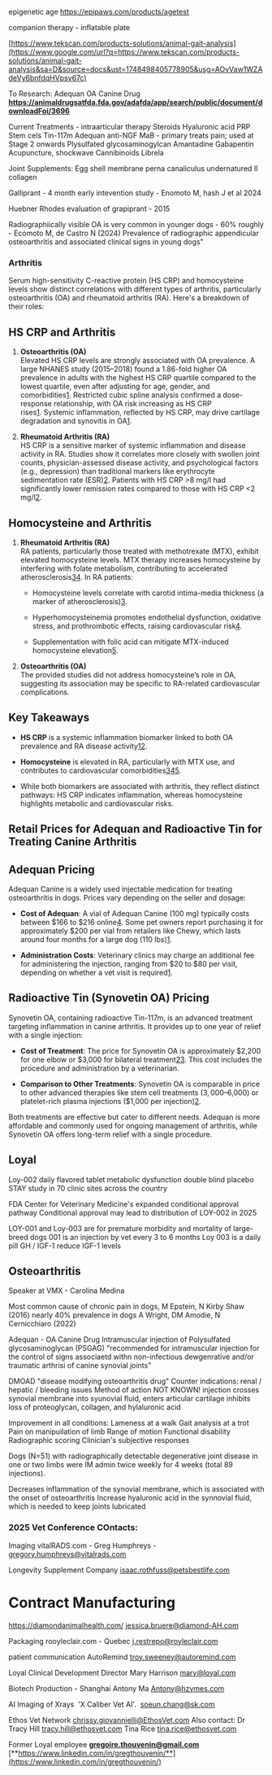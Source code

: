 epigenetic age
https://epipaws.com/products/agetest


companion therapy - inflatable plate

[https://www.tekscan.com/products-solutions/animal-gait-analysis](https://www.google.com/url?q=https://www.tekscan.com/products-solutions/animal-gait-analysis&sa=D&source=docs&ust=1748498405778905&usg=AOvVaw1WZAdeVy6bnfdqHVpsv67c)

To Research:
Adequan OA Canine Drug
**https://animaldrugsatfda.fda.gov/adafda/app/search/public/document/downloadFoi/3696**


Current Treatments - 
intraarticular therapy
Steroids
Hyaluronic acid
PRP Stem cels
Tin-117m
Adequan 
anti-NGF MaB - primary treats pain; used at Stage 2 onwards
Plysulfated glycosaminogylcan
Amantadine
Gabapentin
Acupuncture, shockwave
Cannibinoids
Librela


Joint Supplements:
Egg shell membrane
perna canaliculus
undernatured II collagen

Galliprant - 4 month early intevention study - Enomoto M, hash J et al 2024

Huebner Rhodes evaluation of grapiprant - 2015

Radiographiically visible OA is very common in younger dogs - 60% roughly -
Ecomoto M, de Castro N (2024) Prevalence of radiographic appendicular osteoarthritis and associated clinical signs in young dogs"


### Arthritis




Serum high-sensitivity C-reactive protein (HS CRP) and homocysteine levels show distinct correlations with different types of arthritis, particularly osteoarthritis (OA) and rheumatoid arthritis (RA). Here's a breakdown of their roles:

## **HS CRP and Arthritis**

1. **Osteoarthritis (OA)**  
    Elevated HS CRP levels are strongly associated with OA prevalence. A large NHANES study (2015–2018) found a 1.86-fold higher OA prevalence in adults with the highest HS CRP quartile compared to the lowest quartile, even after adjusting for age, gender, and comorbidities[1](https://www.nature.com/articles/s41598-025-89253-0). Restricted cubic spline analysis confirmed a dose-response relationship, with OA risk increasing as HS CRP rises[1](https://www.nature.com/articles/s41598-025-89253-0). Systemic inflammation, reflected by HS CRP, may drive cartilage degradation and synovitis in OA[1](https://www.nature.com/articles/s41598-025-89253-0).
    
2. **Rheumatoid Arthritis (RA)**  
    HS CRP is a sensitive marker of systemic inflammation and disease activity in RA. Studies show it correlates more closely with swollen joint counts, physician-assessed disease activity, and psychological factors (e.g., depression) than traditional markers like erythrocyte sedimentation rate (ESR)[2](https://pubmed.ncbi.nlm.nih.gov/15170920/). Patients with HS CRP >8 mg/l had significantly lower remission rates compared to those with HS CRP <2 mg/l[2](https://pubmed.ncbi.nlm.nih.gov/15170920/).
    

## **Homocysteine and Arthritis**

1. **Rheumatoid Arthritis (RA)**  
    RA patients, particularly those treated with methotrexate (MTX), exhibit elevated homocysteine levels. MTX therapy increases homocysteine by interfering with folate metabolism, contributing to accelerated atherosclerosis[3](https://archivesofrheumatology.org/full-text/709)[4](https://reu.termedia.pl/The-importance-of-homocysteine-in-the-development-of-cardiovascular-complications,127565,0,2.html). In RA patients:
    
    - Homocysteine levels correlate with carotid intima-media thickness (a marker of atherosclerosis)[3](https://archivesofrheumatology.org/full-text/709).
        
    - Hyperhomocysteinemia promotes endothelial dysfunction, oxidative stress, and prothrombotic effects, raising cardiovascular risk[4](https://reu.termedia.pl/The-importance-of-homocysteine-in-the-development-of-cardiovascular-complications,127565,0,2.html).
        
    - Supplementation with folic acid can mitigate MTX-induced homocysteine elevation[5](https://ard.bmj.com/content/62/7/694).
        
2. **Osteoarthritis (OA)**  
    The provided studies did not address homocysteine’s role in OA, suggesting its association may be specific to RA-related cardiovascular complications.
    

## **Key Takeaways**

- **HS CRP** is a systemic inflammation biomarker linked to both OA prevalence and RA disease activity[1](https://www.nature.com/articles/s41598-025-89253-0)[2](https://pubmed.ncbi.nlm.nih.gov/15170920/).
    
- **Homocysteine** is elevated in RA, particularly with MTX use, and contributes to cardiovascular comorbidities[3](https://archivesofrheumatology.org/full-text/709)[4](https://reu.termedia.pl/The-importance-of-homocysteine-in-the-development-of-cardiovascular-complications,127565,0,2.html)[5](https://ard.bmj.com/content/62/7/694).
    
- While both biomarkers are associated with arthritis, they reflect distinct pathways: HS CRP indicates inflammation, whereas homocysteine highlights metabolic and cardiovascular risks.



## Retail Prices for Adequan and Radioactive Tin for Treating Canine Arthritis

## **Adequan Pricing**

Adequan Canine is a widely used injectable medication for treating osteoarthritis in dogs. Prices vary depending on the seller and dosage:

- **Cost of Adequan**: A vial of Adequan Canine (100 mg) typically costs between $166 to $216 online[4](https://www.petcarerx.com/adequan-canine/13110). Some pet owners report purchasing it for approximately $200 per vial from retailers like Chewy, which lasts around four months for a large dog (110 lbs)[1](https://www.reddit.com/r/Pets/comments/1b34w2e/monthly_adequan_injections/).
    
- **Administration Costs**: Veterinary clinics may charge an additional fee for administering the injection, ranging from $20 to $80 per visit, depending on whether a vet visit is required[1](https://www.reddit.com/r/Pets/comments/1b34w2e/monthly_adequan_injections/).
    

## **Radioactive Tin (Synovetin OA) Pricing**

Synovetin OA, containing radioactive Tin-117m, is an advanced treatment targeting inflammation in canine arthritis. It provides up to one year of relief with a single injection:

- **Cost of Treatment**: The price for Synovetin OA is approximately $2,200 for one elbow or $3,000 for bilateral treatment[2](https://onlinepethealth.com/radioactive-tin117m-for-elbow-osteoarthritis/)[3](https://activedognow.com/). This cost includes the procedure and administration by a veterinarian.
    
- **Comparison to Other Treatments**: Synovetin OA is comparable in price to other advanced therapies like stem cell treatments ($3,000–$6,000) or platelet-rich plasma injections ($1,000 per injection)[2](https://onlinepethealth.com/radioactive-tin117m-for-elbow-osteoarthritis/).
    

Both treatments are effective but cater to different needs. Adequan is more affordable and commonly used for ongoing management of arthritis, while Synovetin OA offers long-term relief with a single procedure.

## Loyal

Loy-002 daily flavored tablet 
metabolic dysfunction
double blind placebo STAY study in 70 clinic sites across the country


FDA Center for Veterinary Medicine's expanded conditional approval pathway 
Conditional approval may lead to distribution of LOY-002 in 2025


LOY-001 and Loy-003  are for premature morbidity and mortality of large-breed dogs
001 is an injection by vet every 3 to 6 months
Loy 003 is a daily pill
GH / IGF-1
reduce IGF-1 levels  
## Osteoarthritis

Speaker at VMX - Carolina Medina

Most common cause of chronic pain in dogs, M Epstein, N Kirby Shaw (2016)
nearly 40% prevalence in dogs A Wright, DM Amodie, N Cernicchiaro (2022)

Adequan - OA Canine Drug
Intramuscular injection of Polysulfated glycosaminoglycan (PSGAG)
"recommended for intramuscular injection for the control of signs associaetd withn  non-infectious dewgenrative and/or traumatic arthrisi of canine synovial joints"

DMOAD "disease modifying osteoarthritis drug"
Counter indications: renal / hepatic / bleeding issues
Method of action NOT KNOWN!
injection crosses synovial membrane into syunovial fluid, enters articular cartilage
inhibits loss of proteoglycan, collagen, and hylaluronic acid

Improvement in all conditions:
Lameness at a walk
Gait analysis at a trot
Pain on manipuilation of limb
Range of motion
Functional disability
Radiographic scoring
Clinician's subjective responses

Dogs (N=51) with radiographically detectable degenerative joint disease in one or two limbs were IM admin twice weekly for 4 weeks (total 89 injections). 

Decreases inflammation of the synovial membrane, which is associated with the onset of osteoarthritis
Increase hyaluronic acid in the synnovial fluid, which is needed to keep joints lubricated
### 2025 Vet Conference COntacts:

Imaging
vitalRADS.com - Greg Humphreys - gregory.humphreys@vitalrads.com

Longevity Supplement Company
isaac.rothfuss@petsbestlife.com 

# Contract Manufacturing
https://diamondanimalhealth.com/
jessica.bruere@diamond-AH.com

Packaging
rooyleclair.com - Quebec
j.restrepo@royleclair.com


patient communication
AutoRemind
troy.sweeney@autoremind.com

Loyal Clinical Development Director
Mary Harrison
mary@loyal.com

Biotech Production - Shanghai
Antony Ma
Antony@hzymes.com


AI Imaging of Xrays
 'X Caliber Vet AI'.
 soeun.chang@sk.com

Ethos Vet Network
chrissy.giovannielli@EthosVet.com
Also contact: Dr Tracy Hill
tracy.hill@ethosvet.com
Tina Rice
tina.rice@ethosvet.com

 Former Loyal employee
 [**gregoire.thouvenin@gmail.com**](mailto:gregoire.thouvenin@gmail.com) [**https://www.linkedin.com/in/gregthouvenin/**](https://www.linkedin.com/in/gregthouvenin/)